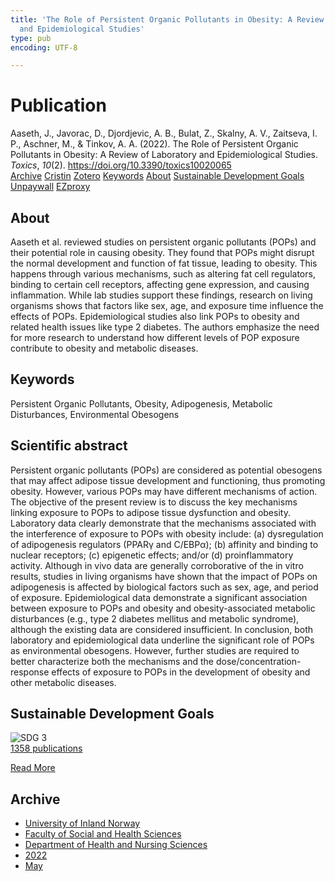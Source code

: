 ```yaml
---
title: 'The Role of Persistent Organic Pollutants in Obesity: A Review of Laboratory
  and Epidemiological Studies'
type: pub
encoding: UTF-8

---
```

<h1>Publication</h1>
<article id="csl-bib-container-Z9CQTBZZ" class="csl-bib-container">
  <div class="csl-bib-body"> <div class="csl-entry">Aaseth, J., Javorac, D., Djordjevic, A. B., Bulat, Z., Skalny, A. V., Zaitseva, I. P., Aschner, M., &#38; Tinkov, A. A. (2022). The Role of Persistent Organic Pollutants in Obesity: A Review of Laboratory and Epidemiological Studies. <i>Toxics</i>, <i>10</i>(2). <a href="https://doi.org/10.3390/toxics10020065">https://doi.org/10.3390/toxics10020065</a></div> </div>
  <div class="csl-bib-buttons">
    <a href="#taxonomy-article-Z9CQTBZZ" alt="archive" class="csl-bib-button">Archive</a>
    <a href="https://app.cristin.no/results/show.jsf?id=2026956" alt="Cristin" class="csl-bib-button">Cristin</a>
    <a href="http://zotero.org/groups/5881554/items/Z9CQTBZZ" alt="Zotero" class="csl-bib-button">Zotero</a>
    <a href="#keywords-article-Z9CQTBZZ" alt="keywords" class="csl-bib-button">Keywords</a>
    <a href="#about-article-Z9CQTBZZ" alt="about_pub" class="csl-bib-button">About</a>
    <a href="#sdg-article-Z9CQTBZZ" alt="sdg" class="csl-bib-button">Sustainable Development Goals</a>
    <a href="https://www.mdpi.com/2305-6304/10/2/65/pdf?version=1644459544" alt="Unpaywall" class="csl-bib-button">Unpaywall</a>
    <a href="https://www.mdpi.com/2305-6304/10/2/65/pdf?version=1644459544" alt="EZproxy" class="csl-bib-button">EZproxy</a>
  </div>
  <div id="csl-bib-meta-container-Z9CQTBZZ"></div>
</article>
<div id="csl-bib-meta-Z9CQTBZZ" class="csl-bib-meta">
  <article id="about-article-Z9CQTBZZ" class="about_pub-article">
    <h1>About</h1>
    Aaseth et al. reviewed studies on persistent organic pollutants (POPs) and their potential role in causing obesity. They found that POPs might disrupt the normal development and function of fat tissue, leading to obesity. This happens through various mechanisms, such as altering fat cell regulators, binding to certain cell receptors, affecting gene expression, and causing inflammation. While lab studies support these findings, research on living organisms shows that factors like sex, age, and exposure time influence the effects of POPs. Epidemiological studies also link POPs to obesity and related health issues like type 2 diabetes. The authors emphasize the need for more research to understand how different levels of POP exposure contribute to obesity and metabolic diseases.
  </article>
  <article id="keywords-article-Z9CQTBZZ" class="keywords-article">
    <h1>Keywords</h1>
    Persistent Organic Pollutants, Obesity, Adipogenesis, Metabolic Disturbances, Environmental Obesogens
  </article>
  <article id="abstract-article-Z9CQTBZZ" class="abstract-article">
    <h1>Scientific abstract</h1>
    Persistent organic pollutants (POPs) are considered as potential obesogens that may affect adipose tissue development and functioning, thus promoting obesity. However, various POPs may have different mechanisms of action. The objective of the present review is to discuss the key mechanisms linking exposure to POPs to adipose tissue dysfunction and obesity. Laboratory data clearly demonstrate that the mechanisms associated with the interference of exposure to POPs with obesity include: (a) dysregulation of adipogenesis regulators (PPARγ and C/EBPα); (b) affinity and binding to nuclear receptors; (c) epigenetic effects; and/or (d) proinflammatory activity. Although in vivo data are generally corroborative of the in vitro results, studies in living organisms have shown that the impact of POPs on adipogenesis is affected by biological factors such as sex, age, and period of exposure. Epidemiological data demonstrate a significant association between exposure to POPs and obesity and obesity-associated metabolic disturbances (e.g., type 2 diabetes mellitus and metabolic syndrome), although the existing data are considered insufficient. In conclusion, both laboratory and epidemiological data underline the significant role of POPs as environmental obesogens. However, further studies are required to better characterize both the mechanisms and the dose/concentration-response effects of exposure to POPs in the development of obesity and other metabolic diseases.
  </article>
  <article id="sdg-article-Z9CQTBZZ" class="sdg-article">
    <h1>Sustainable Development Goals</h1>
    <div class="sdg-container"><div id="sdg3" class="sdg">
        <img src="{{< params subfolder >}}images/sdg/sdg03_en.png" class="image" alt="SDG 3">
        <div class="sdg-overlay">
          <a href="/en/archive/?key=?sdg=3#archive" class="sdg-publication-count"><span>1358</span> publications</a>
          <p><a href="https://sdgs.un.org/goals/goal3" class="sdg-read-more">Read More</a></p>
        </div>
      </div></div>
  </article>
  <article id="taxonomy-article-Z9CQTBZZ" class="taxonomy-article">
    <h1>Archive</h1>
    <ul>
      <li>
        <a href="/en/archive/?key=3DCRN523">University of Inland Norway</a>
      </li>
      <li>
        <a href="/en/archive/?key=IDKFS3MX">Faculty of Social and Health Sciences</a>
      </li>
      <li>
        <a href="/en/archive/?key=GTV4ECMZ">Department of Health and Nursing Sciences</a>
      </li>
      <li>
        <a href="/en/archive/?key=558P36BB">2022</a>
      </li>
      <li>
        <a href="/en/archive/?key=RSIGAIHD">May</a>
      </li>
    </ul>
  </article>
</div>
